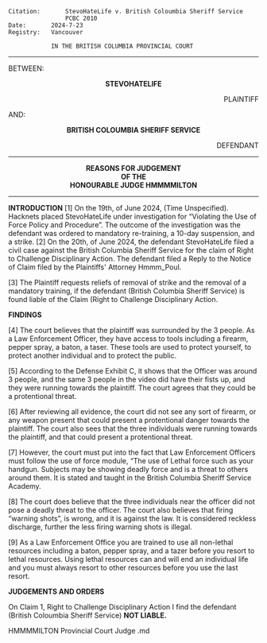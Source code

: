 	Citation:       StevoHateLife v. British Coloumbia Sheriff Service
                	PCBC 2010
	Date:		2024-7-23
	Registry:	Vancouver

				IN THE BRITISH COLUMBIA PROVINCIAL COURT
</b></i>

---

BETWEEN:
<p align="center"><b>		STEVOHATELIFE				</b>
<p align="right">		PLAINTIFF
<p>				AND:
<p align="center"><b>		BRITISH COLOUMBIA SHERIFF SERVICE			</b>
<p align="right">		DEFENDANT

---
	
<p align="center"><b>		
				REASONS FOR JUDGEMENT
<br>				OF THE
<br>				HONOURABLE JUDGE HMMMMILTON

</b>

---

**INTRODUCTION**
[1] On the 19th, of June 2024, (Time Unspecified). Hacknets placed StevoHateLife under investigation for “Violating the Use of Force Policy and Procedure”. The outcome of the investigation was the defendant was ordered to mandatory re-training, a 10-day suspension, and a strike.
[2] On the 20th, of June 2024, the defendant StevoHateLife filed a civil case against the British Columbia Sheriff Service for the claim of Right to Challenge Disciplinary Action. The defendant filed a Reply to the Notice of Claim filed by the Plaintiffs' Attorney Hmmm_Poul.

[3] The Plaintiff requests reliefs of removal of strike and the removal of a mandatory training, if the defendant (British Columbia Sheriff Service) is found liable of the Claim (Right to Challenge Disciplinary Action.

**FINDINGS**

[4] The court believes that the plaintiff was surrounded by the 3 people. As a Law Enforcement Officer, they have access to tools including a firearm, pepper spray, a baton, a taser. These tools are used to protect yourself, to protect another individual and to protect the public.
 
[5] According to the Defense Exhibit C, it shows that the Officer was around 3 people, and the same 3 people in the video did have their fists up, and they were running towards the plaintiff. The court agrees that they could be a protentional threat.
 
[6] After reviewing all evidence, the court did not see any sort of firearm, or any weapon present that could present a protentional danger towards the plaintiff. The court also sees that the three individuals were running towards the plaintiff, and that could present a protentional threat.
 
[7] However, the court must put into the fact that Law Enforcement Officers must follow the use of force module, “The use of Lethal force such as your handgun. Subjects may be showing deadly force and is a threat to others around them. It is stated and taught in the British Columbia Sheriff Service Academy.
 
[8] The court does believe that the three individuals near the officer did not pose a deadly threat to the officer. The court also believes that firing “warning shots”, is wrong, and it is against the law. It is considered reckless discharge, further the less firing warning shots is illegal.
 
[9] As a Law Enforcement Office you are trained to use all non-lethal resources including a baton, pepper spray, and a tazer before you resort to lethal resources. Using lethal resources can and will end an individual life and you must always resort to other resources before you use the last resort.

**JUDGEMENTS AND ORDERS**

On Claim 1, Right to Challenge Disciplinary Action I find the defendant (British Coloumbia Sheriff Service) **NOT LIABLE.**

HMMMMILTON
Provincial Court Judge
.md

